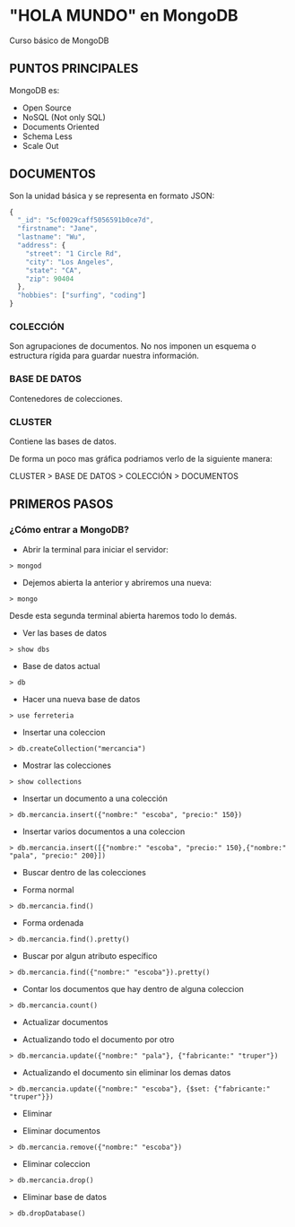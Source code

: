 # "HOLA MUNDO" en MongoDB
Curso básico de MongoDB

## PUNTOS PRINCIPALES

MongoDB es:

- Open Source
- NoSQL (Not only SQL)
- Documents Oriented
- Schema Less
- Scale Out

## DOCUMENTOS

Son la unidad básica y se representa en formato JSON:

```javascript
{
  "_id": "5cf0029caff5056591b0ce7d",
  "firstname": "Jane",
  "lastname": "Wu",
  "address": {
    "street": "1 Circle Rd",
    "city": "Los Angeles",
    "state": "CA",
    "zip": 90404
  },
  "hobbies": ["surfing", "coding"]
}
```

### COLECCIÓN

Son agrupaciones de documentos. No nos imponen un esquema o estructura rígida para guardar nuestra información.

### BASE DE DATOS

Contenedores de colecciones.

### CLUSTER

Contiene las bases de datos.

De forma un poco mas gráfica podriamos verlo de la siguiente manera:

CLUSTER > BASE DE DATOS > COLECCIÓN > DOCUMENTOS

## PRIMEROS PASOS

### ¿Cómo entrar a MongoDB?

+ Abrir la terminal para iniciar el servidor:

`> mongod`

+ Dejemos abierta la anterior y abriremos una nueva:

`> mongo`

Desde esta segunda terminal abierta haremos todo lo demás.

+ Ver las bases de datos

`> show dbs`

+ Base de datos actual

`> db`

+ Hacer una nueva base de datos

`> use ferreteria`

+ Insertar una coleccion

`> db.createCollection("mercancia")`

+ Mostrar las colecciones

`> show collections`

+ Insertar un documento a una colección

`> db.mercancia.insert({"nombre:" "escoba", "precio:" 150})`

+ Insertar varios documentos a una coleccion

`> db.mercancia.insert([{"nombre:" "escoba", "precio:" 150},{"nombre:" "pala", "precio:" 200}])`

+ Buscar dentro de las colecciones

* Forma normal

`> db.mercancia.find()`

* Forma ordenada

`> db.mercancia.find().pretty()`

* Buscar por algun atributo específico

`> db.mercancia.find({"nombre:" "escoba"}).pretty()`

+ Contar los documentos que hay dentro de alguna coleccion

`> db.mercancia.count()`

+ Actualizar documentos

* Actualizando todo el documento por otro

`> db.mercancia.update({"nombre:" "pala"}, {"fabricante:" "truper"})`

* Actualizando el documento sin eliminar los demas datos

`> db.mercancia.update({"nombre:" "escoba"}, {$set: {"fabricante:" "truper"}})`

+ Eliminar 

* Eliminar documentos

`> db.mercancia.remove({"nombre:" "escoba"})`

* Eliminar coleccion

`> db.mercancia.drop()`

* Eliminar base de datos

`> db.dropDatabase()`
 







